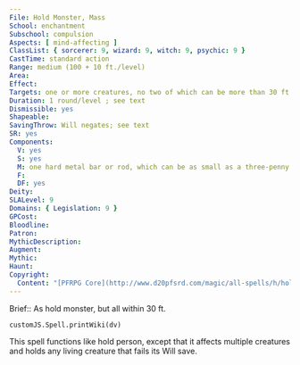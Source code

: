 ```yaml
---
File: Hold Monster, Mass
School: enchantment
Subschool: compulsion
Aspects: [ mind-affecting ]
ClassList: { sorcerer: 9, wizard: 9, witch: 9, psychic: 9 }
CastTime: standard action
Range: medium (100 + 10 ft./level)
Area: 
Effect: 
Targets: one or more creatures, no two of which can be more than 30 ft. apart
Duration: 1 round/level ; see text
Dismissible: yes
Shapeable: 
SavingThrow: Will negates; see text
SR: yes
Components:
  V: yes
  S: yes
  M: one hard metal bar or rod, which can be as small as a three-penny nail
  F: 
  DF: yes
Deity: 
SLALevel: 9
Domains: { Legislation: 9 }
GPCost: 
Bloodline: 
Patron: 
MythicDescription: 
Augment: 
Mythic: 
Haunt: 
Copyright:
  Content: "[PFRPG Core](http://www.d20pfsrd.com/magic/all-spells/h/hold-monster)"
---
```

Brief:: As hold monster, but all within 30 ft.

```dataviewjs
customJS.Spell.printWiki(dv)
```

This spell functions like hold person, except that it affects multiple creatures and holds any living creature that fails its Will save.
